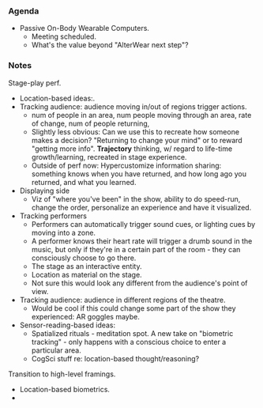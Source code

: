 ### Agenda
- Passive On-Body Wearable Computers.
  - Meeting scheduled.
  - What's the value beyond "AlterWear next step"?


### Notes

Stage-play perf.
  - Location-based ideas:.
  - Tracking audience: audience moving in/out of regions trigger actions.
    - num of people in an area, num people moving through an area, rate of change, num of people returning,
    - Slightly less obvious: Can we use this to recreate how someone makes a decision? "Returning to change your mind" or to reward "getting more info". **Trajectory** thinking, w/ regard to life-time growth/learning, recreated in stage experience.
    - Outside of perf now: Hypercustomize information sharing: something knows when you have returned, and how long ago you returned, and what you learned.
  - Displaying side
    - Viz of "where you've been" in the show, ability to do speed-run, change the order, personalize an experience and have it visualized.
  - Tracking performers
    - Performers can automatically trigger sound cues, or lighting cues by moving into a zone.
    - A performer knows their heart rate will trigger a drumb sound in the music, but only if they're in a certain part of the room - they can consciously choose to go there.
    - The stage as an interactive entity.
    - Location as material on the stage.
    - Not sure this would look any different from the audience's point of view.
  - Tracking audience: audience in different regions of the theatre.
    - Would be cool if this could change some part of the show they experienced: AR goggles maybe.
  - Sensor-reading-based ideas:
    - Spatialized rituals - meditation spot. A new take on "biometric tracking" - only happens with a conscious choice to enter a particular area.
    - CogSci stuff re: location-based thought/reasoning?
    
Transition to high-level framings.
  - Location-based biometrics.
  - 
  
